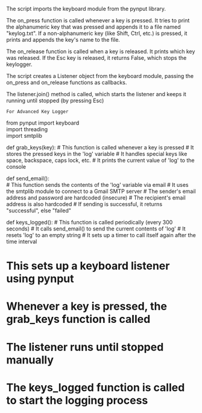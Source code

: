 The script imports the keyboard module from the pynput library.

The on_press function is called whenever a key is pressed. It tries to print the alphanumeric key that was pressed and appends it to a file named "keylog.txt". If a non-alphanumeric key (like Shift, Ctrl, etc.) is pressed, it prints and appends the key's name to the file.

The on_release function is called when a key is released. It prints which key was released. If the Esc key is released, it returns False, which stops the keylogger.

The script creates a Listener object from the keyboard module, passing the on_press and on_release functions as callbacks.

The listener.join() method is called, which starts the listener and keeps it running until stopped (by pressing Esc)




    For Advanced Key Logger

from pynput import keyboard     
import threading               
import smtplib                  

def grab_keys(key):
    # This function is called whenever a key is pressed
    # It stores the pressed keys in the 'log' variable
    # It handles special keys like space, backspace, caps lock, etc.
    # It prints the current value of 'log' to the console

def send_email():   
    # This function sends the contents of the 'log' variable via email
    # It uses the smtplib module to connect to a Gmail SMTP server
    # The sender's email address and password are hardcoded (insecure)
    # The recipient's email address is also hardcoded
    # If sending is successful, it returns "successful", else "failed"

def keys_logged():
    # This function is called periodically (every 300 seconds)
    # It calls send_email() to send the current contents of 'log'
    # It resets 'log' to an empty string
    # It sets up a timer to call itself again after the time interval

# This sets up a keyboard listener using pynput
# Whenever a key is pressed, the grab_keys function is called
# The listener runs until stopped manually

# The keys_logged function is called to start the logging process

